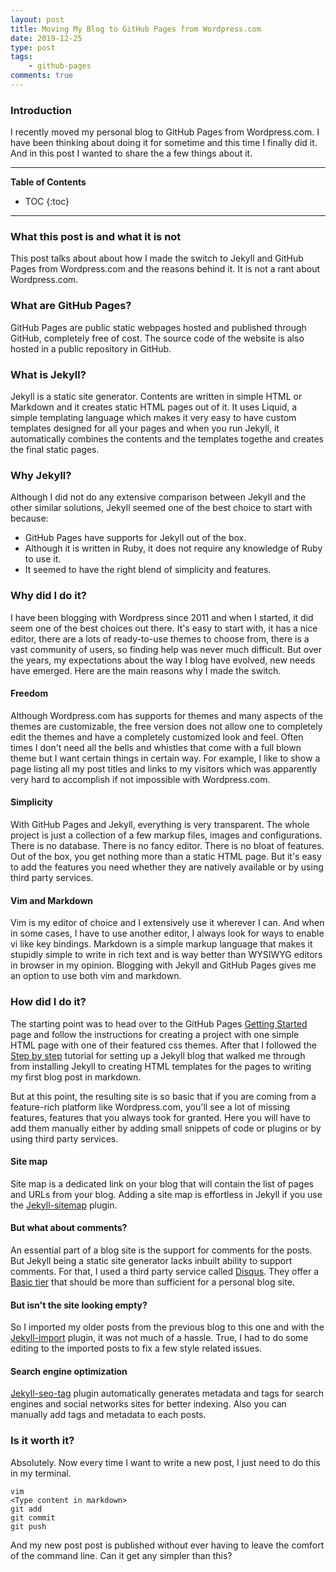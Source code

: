 ```yaml
---
layout: post
title: Moving My Blog to GitHub Pages from Wordpress.com
date: 2019-12-25
type: post
tags:
    - github-pages
comments: true
---
```

### Introduction
I recently moved my personal blog to GitHub Pages from
Wordpress.com. I have been thinking about doing it for
sometime and this time I finally did it. And in this post 
I wanted to share the a few things about it.

---
**Table of Contents**
* TOC
{:toc}
---

### What this post is and what it is not
This post talks about about how I made the switch to Jekyll and GitHub
Pages from Wordpress.com and the reasons behind it. It is 
not a rant about Wordpress.com.

### What are GitHub Pages?
GitHub Pages are public static webpages hosted and published through
GitHub, completely free of cost. The source code of
the website is also hosted in a public repository in GitHub.

### What is Jekyll?
Jekyll is a static site generator. Contents are written in simple
HTML or Markdown and it creates static HTML pages out of it. It uses Liquid,
a simple templating language which makes it very easy to have
custom templates designed for all your pages and when you run
Jekyll, it automatically combines the contents and the templates togethe
and creates the final static pages.

### Why Jekyll?
Although I did not do any extensive comparison between Jekyll and
the other similar solutions, Jekyll seemed one of the best
choice to start with because:
- GitHub Pages have supports for Jekyll out of the box.
- Although it is written in Ruby, it does not require any knowledge
of Ruby to use it.
- It seemed to have the right blend of simplicity and features.

### Why did I do it?
I have been blogging with Wordpress since 2011 and when I started,
it did seem one of the best choices out there. It's easy to start
with, it has a nice editor, there are a lots of ready-to-use themes 
to choose from, there is a vast community of users, so finding help was
never much difficult. But over the
years, my expectations about the way I blog have evolved, new needs
have emerged. Here are the main reasons why I made the switch.

#### Freedom
Although Wordpress.com has supports for themes and many aspects of the
themes are customizable, the free version does not allow one to
completely edit the themes and have a completely customized look and
feel. Often times I don't need all the bells and whistles that come
with a full blown theme but I want certain things in certain way.
For example, I like to show a page listing all my post titles and links
to my visitors which was apparently very hard to accomplish if not 
impossible with Wordpress.com.

#### Simplicity
With GitHub Pages and Jekyll, everything is very transparent. The whole
project is just a collection of a few markup files, images and configurations.
There is no database. There is no fancy editor. There is no bloat of 
features. Out of the box, you get nothing more than a static HTML page.
But it's easy to add the features you need whether they are natively 
available or by using third party services.

#### Vim and Markdown
Vim is my editor of choice and I extensively use it wherever I can. And when 
in some cases, I have to use another editor, I always look for ways to enable
vi like key bindings. 
Markdown is a simple markup language that makes it stupidly simple to write in
rich text and is way better than WYSIWYG editors in browser in my opinion.
Blogging with Jekyll and GitHub Pages gives me an option to use both vim and
markdown.

### How did I do it?
The starting point was to head over to the GitHub Pages 
[Getting Started](https://guides.github.com/features/pages/) 
page and follow the instructions for creating a project with one simple 
HTML page with one of their featured css themes. After that I followed the
[Step by step](https://jekyllrb.com/docs/step-by-step/01-setup/)
tutorial for setting up a Jekyll blog that walked me through from installing
Jekyll to creating HTML templates for the pages to writing my first blog post 
in markdown.

But at this point, the resulting site is so basic that if you are coming from
a feature-rich platform like Wordpress.com, you'll see a lot of missing features,
features that you always took for granted. Here you will have to add them
manually either by adding small snippets of code or plugins or by using third 
party services.

#### Site map
Site map is a dedicated link on your blog that will contain the list of pages and 
URLs from your blog. Adding a site map is effortless in Jekyll if you use the
[Jekyll-sitemap](https://github.com/jekyll/jekyll-sitemap) plugin.

#### But what about comments?
An essential part of a blog site is the support for comments for the posts. But Jekyll
being a static site generator lacks inbuilt ability to support comments. For that, 
I used a third party service called [Disqus](https://disqus.com/). They offer a 
[Basic tier](https://disqus.com/pricing/)
that should be more than sufficient for a personal blog site.

#### But isn't the site looking empty?
So I imported my older posts from the previous blog to this one and with the
[Jekyll-import](https://import.jekyllrb.com/docs/wordpressdotcom/) plugin, it
was not much of a hassle. True, I had to do some editing to the imported posts
to fix a few style related issues.

#### Search engine optimization
[Jekyll-seo-tag](https://github.com/jekyll/jekyll-seo-tag) plugin automatically
generates metadata and tags for search engines and social networks sites for
better indexing. Also you can manually add tags and metadata to each posts.

### Is it worth it?
Absolutely. Now every time I want to write a new post, I just
need to do this in my terminal.

```
vim
<Type content in markdown>
git add
git commit
git push
```

And my new post post is published without ever having to leave the comfort of
the command line. Can it get any simpler than this?
